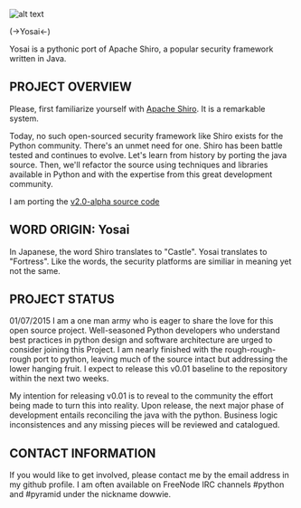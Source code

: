 ![alt text](http://i.imgur.com/QDhDfKN.jpg "Yosai")

(->Yosai<-)

Yosai is a pythonic port of Apache Shiro, a popular security framework written in Java.


PROJECT OVERVIEW
-----------------------------------------------------------------------
Please, first familiarize yourself with [Apache Shiro](http://shiro.apache.org/).  It is a remarkable system.

Today, no such open-sourced security framework like Shiro exists for the Python community.  There's an unmet need for one.  Shiro has been battle tested and continues to evolve.  Let's learn from history by porting the java source.  Then, we'll refactor the source using techniques and libraries available in Python and with the expertise from this great development community.

I am porting the [v2.0-alpha source code](http://svn.apache.org/repos/asf/shiro/branches/2.0-api-design-changes/)


WORD ORIGIN:  Yosai
-----------------------------------------------------------------------
In Japanese, the word Shiro translates to "Castle".  Yosai translates to "Fortress".  Like the words, the security platforms are similiar in meaning yet not the same.



PROJECT STATUS
-----------------------------------------------------------------------
01/07/2015  I am a one man army who is eager to share the love for this open source project.   Well-seasoned 
Python developers who understand best practices in python design and software architecture are urged to consider joining this Project.  I am nearly finished with the rough-rough-rough port to python, leaving much of the source 
intact but addressing the lower hanging fruit.  I expect to release this v0.01 baseline to the repository within the next two weeks.

My intention for releasing v0.01 is to reveal to the community the effort being made to turn this into reality.  Upon release, the next major phase of development entails reconciling the java with the python.  Business logic inconsistences and any missing pieces will be reviewed and catalogued.
             
             
            
CONTACT INFORMATION
-----------------------------------------------------------------------
If you would like to get involved, please contact me by the email address in my github profile.  I am often
available on FreeNode IRC channels #python and #pyramid under the nickname dowwie.

             
      
